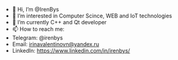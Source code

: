 - 👋 Hi, I’m @IrenBys
- 👀 I’m interested in Computer Scince, WEB and IoT technologies
- 🌱 I’m currently C++ and Qt developer
- 📫 How to reach me:
- Telegram: @irenbys
- Email: irinavalentinovn@yandex.ru
- LinkedIn: https://www.linkedin.com/in/irenbys/

<!---
IrenBys/IrenBys is a ✨ special ✨ repository because its `README.md` (this file) appears on your GitHub profile.
You can click the Preview link to take a look at your changes.
--->
